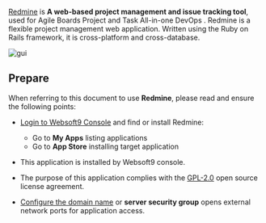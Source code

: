 [Redmine](https://www.redmine.org/) is **A web-based project management and issue tracking tool**, used for Agile Boards Project and Task All-in-one DevOps . Redmine is a flexible project management web application. Written using the Ruby on Rails framework, it is cross-platform and cross-database.


![gui](https://libs.websoft9.com/Websoft9/DocsPicture/zh/redmine/redmine-gui-websoft9.jpg)


## Prepare

When referring to this document to use **Redmine**, please read and ensure the following points:

- [Login to Websoft9 Console](./login-console) and find or install Redmine:
  - Go to **My Apps** listing applications 
  - Go to **App Store** installing target application

- This application is installed by Websoft9 console.


- The purpose of this application complies with the [GPL-2.0](https://opensource.org/licenses/GPL-2.0) open source license agreement.


- [Configure the domain name](./domain-set) or **server security group** opens external network ports for application access.